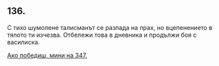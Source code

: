 ## 136.

С тихо шумолене талисманът се разпада на прах, но вцепенението в
тялото ти изчезва. Отбележи това в дневника и продължи боя с
василиска.

[Ако победиш, мини на 347.](./347)
